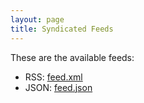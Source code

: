 ```yaml
---
layout: page
title: Syndicated Feeds
---
```


These are the available feeds:

* RSS: [feed.xml](/feed.xml)
* JSON: [feed.json](/feed.json)
